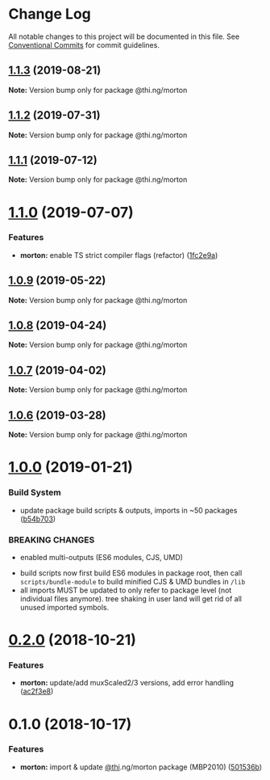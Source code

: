 # Change Log

All notable changes to this project will be documented in this file.
See [Conventional Commits](https://conventionalcommits.org) for commit guidelines.

## [1.1.3](https://github.com/thi-ng/umbrella/compare/@thi.ng/morton@1.1.2...@thi.ng/morton@1.1.3) (2019-08-21)

**Note:** Version bump only for package @thi.ng/morton





## [1.1.2](https://github.com/thi-ng/umbrella/compare/@thi.ng/morton@1.1.1...@thi.ng/morton@1.1.2) (2019-07-31)

**Note:** Version bump only for package @thi.ng/morton





## [1.1.1](https://github.com/thi-ng/umbrella/compare/@thi.ng/morton@1.1.0...@thi.ng/morton@1.1.1) (2019-07-12)

**Note:** Version bump only for package @thi.ng/morton





# [1.1.0](https://github.com/thi-ng/umbrella/compare/@thi.ng/morton@1.0.9...@thi.ng/morton@1.1.0) (2019-07-07)


### Features

* **morton:** enable TS strict compiler flags (refactor) ([1fc2e9a](https://github.com/thi-ng/umbrella/commit/1fc2e9a))





## [1.0.9](https://github.com/thi-ng/umbrella/compare/@thi.ng/morton@1.0.8...@thi.ng/morton@1.0.9) (2019-05-22)

**Note:** Version bump only for package @thi.ng/morton





## [1.0.8](https://github.com/thi-ng/umbrella/compare/@thi.ng/morton@1.0.7...@thi.ng/morton@1.0.8) (2019-04-24)

**Note:** Version bump only for package @thi.ng/morton





## [1.0.7](https://github.com/thi-ng/umbrella/compare/@thi.ng/morton@1.0.6...@thi.ng/morton@1.0.7) (2019-04-02)

**Note:** Version bump only for package @thi.ng/morton





## [1.0.6](https://github.com/thi-ng/umbrella/compare/@thi.ng/morton@1.0.5...@thi.ng/morton@1.0.6) (2019-03-28)

**Note:** Version bump only for package @thi.ng/morton







# [1.0.0](https://github.com/thi-ng/umbrella/compare/@thi.ng/morton@0.2.2...@thi.ng/morton@1.0.0) (2019-01-21)


### Build System

* update package build scripts & outputs, imports in ~50 packages ([b54b703](https://github.com/thi-ng/umbrella/commit/b54b703))


### BREAKING CHANGES

* enabled multi-outputs (ES6 modules, CJS, UMD)

- build scripts now first build ES6 modules in package root, then call
  `scripts/bundle-module` to build minified CJS & UMD bundles in `/lib`
- all imports MUST be updated to only refer to package level
  (not individual files anymore). tree shaking in user land will get rid of
  all unused imported symbols.


# [0.2.0](https://github.com/thi-ng/umbrella/compare/@thi.ng/morton@0.1.0...@thi.ng/morton@0.2.0) (2018-10-21)


### Features

* **morton:** update/add muxScaled2/3 versions, add error handling ([ac2f3e8](https://github.com/thi-ng/umbrella/commit/ac2f3e8))


# 0.1.0 (2018-10-17)


### Features

* **morton:** import & update [@thi](https://github.com/thi).ng/morton package (MBP2010) ([501536b](https://github.com/thi-ng/umbrella/commit/501536b))
